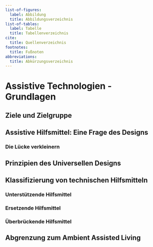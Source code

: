 ```yaml
---
list-of-figures:
  label: Abbildung
  title: Abbildungsverzeichnis
list-of-tables:
  label: Tabelle
  title: Tabellenverzeichnis
cite:
  title: Quellenverzeichnis
footnotes:
  title: Fußnoten
abbreviations:
  title: Abkürzungsverzeichnis
---
```


<!-- prettier-ignore -->
# Assistive Technologien - Grundlagen

## Ziele und Zielgruppe

## Assistive Hilfsmittel: Eine Frage des Designs

### Die Lücke verkleinern

## Prinzipien des Universellen Designs

## Klassifizierung von technischen Hilfsmitteln

### Unterstützende Hilfsmittel

### Ersetzende Hilfsmittel

### Überbrückende Hilfsmittel

## Abgrenzung zum Ambient Assisted Living
